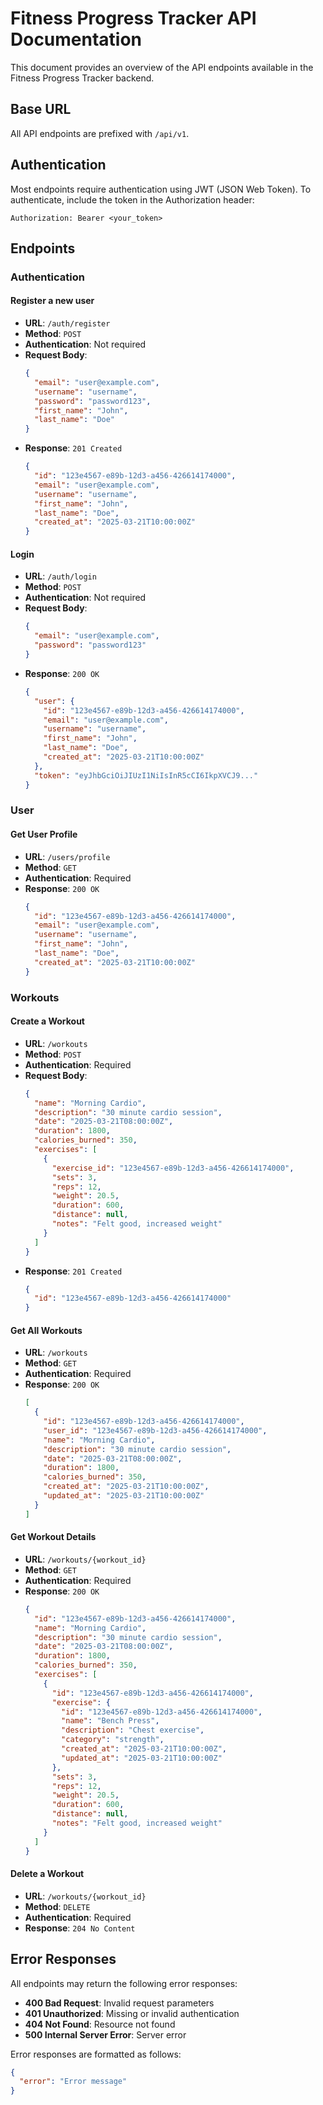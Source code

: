 # Fitness Progress Tracker API Documentation

This document provides an overview of the API endpoints available in the Fitness Progress Tracker backend.

## Base URL

All API endpoints are prefixed with `/api/v1`.

## Authentication

Most endpoints require authentication using JWT (JSON Web Token). To authenticate, include the token in the Authorization header:

```
Authorization: Bearer <your_token>
```

## Endpoints

### Authentication

#### Register a new user

- **URL**: `/auth/register`
- **Method**: `POST`
- **Authentication**: Not required
- **Request Body**:
  ```json
  {
    "email": "user@example.com",
    "username": "username",
    "password": "password123",
    "first_name": "John",
    "last_name": "Doe"
  }
  ```
- **Response**: `201 Created`
  ```json
  {
    "id": "123e4567-e89b-12d3-a456-426614174000",
    "email": "user@example.com",
    "username": "username",
    "first_name": "John",
    "last_name": "Doe",
    "created_at": "2025-03-21T10:00:00Z"
  }
  ```

#### Login

- **URL**: `/auth/login`
- **Method**: `POST`
- **Authentication**: Not required
- **Request Body**:
  ```json
  {
    "email": "user@example.com",
    "password": "password123"
  }
  ```
- **Response**: `200 OK`
  ```json
  {
    "user": {
      "id": "123e4567-e89b-12d3-a456-426614174000",
      "email": "user@example.com",
      "username": "username",
      "first_name": "John",
      "last_name": "Doe",
      "created_at": "2025-03-21T10:00:00Z"
    },
    "token": "eyJhbGciOiJIUzI1NiIsInR5cCI6IkpXVCJ9..."
  }
  ```

### User

#### Get User Profile

- **URL**: `/users/profile`
- **Method**: `GET`
- **Authentication**: Required
- **Response**: `200 OK`
  ```json
  {
    "id": "123e4567-e89b-12d3-a456-426614174000",
    "email": "user@example.com",
    "username": "username",
    "first_name": "John",
    "last_name": "Doe",
    "created_at": "2025-03-21T10:00:00Z"
  }
  ```

### Workouts

#### Create a Workout

- **URL**: `/workouts`
- **Method**: `POST`
- **Authentication**: Required
- **Request Body**:
  ```json
  {
    "name": "Morning Cardio",
    "description": "30 minute cardio session",
    "date": "2025-03-21T08:00:00Z",
    "duration": 1800,
    "calories_burned": 350,
    "exercises": [
      {
        "exercise_id": "123e4567-e89b-12d3-a456-426614174000",
        "sets": 3,
        "reps": 12,
        "weight": 20.5,
        "duration": 600,
        "distance": null,
        "notes": "Felt good, increased weight"
      }
    ]
  }
  ```
- **Response**: `201 Created`
  ```json
  {
    "id": "123e4567-e89b-12d3-a456-426614174000"
  }
  ```

#### Get All Workouts

- **URL**: `/workouts`
- **Method**: `GET`
- **Authentication**: Required
- **Response**: `200 OK`
  ```json
  [
    {
      "id": "123e4567-e89b-12d3-a456-426614174000",
      "user_id": "123e4567-e89b-12d3-a456-426614174000",
      "name": "Morning Cardio",
      "description": "30 minute cardio session",
      "date": "2025-03-21T08:00:00Z",
      "duration": 1800,
      "calories_burned": 350,
      "created_at": "2025-03-21T10:00:00Z",
      "updated_at": "2025-03-21T10:00:00Z"
    }
  ]
  ```

#### Get Workout Details

- **URL**: `/workouts/{workout_id}`
- **Method**: `GET`
- **Authentication**: Required
- **Response**: `200 OK`
  ```json
  {
    "id": "123e4567-e89b-12d3-a456-426614174000",
    "name": "Morning Cardio",
    "description": "30 minute cardio session",
    "date": "2025-03-21T08:00:00Z",
    "duration": 1800,
    "calories_burned": 350,
    "exercises": [
      {
        "id": "123e4567-e89b-12d3-a456-426614174000",
        "exercise": {
          "id": "123e4567-e89b-12d3-a456-426614174000",
          "name": "Bench Press",
          "description": "Chest exercise",
          "category": "strength",
          "created_at": "2025-03-21T10:00:00Z",
          "updated_at": "2025-03-21T10:00:00Z"
        },
        "sets": 3,
        "reps": 12,
        "weight": 20.5,
        "duration": 600,
        "distance": null,
        "notes": "Felt good, increased weight"
      }
    ]
  }
  ```

#### Delete a Workout

- **URL**: `/workouts/{workout_id}`
- **Method**: `DELETE`
- **Authentication**: Required
- **Response**: `204 No Content`

## Error Responses

All endpoints may return the following error responses:

- **400 Bad Request**: Invalid request parameters
- **401 Unauthorized**: Missing or invalid authentication
- **404 Not Found**: Resource not found
- **500 Internal Server Error**: Server error

Error responses are formatted as follows:

```json
{
  "error": "Error message"
}
```

